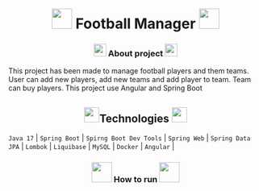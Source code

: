 <h1 align="center"><img width=40px src="https://cdn-icons-png.flaticon.com/128/33/33736.png"> Football Manager <img width=40px src="https://cdn-icons-png.flaticon.com/128/33/33736.png"></h1>
<h3 align=center><img width=25px src="https://cdn-icons-png.flaticon.com/128/1/1176.png"> About project <img width=25px src="https://cdn-icons-png.flaticon.com/128/1/1176.png"></h3>
<p>This project has been made to manage football players and them teams. User can add new players, add new teams and add player to team. Team can buy players. This project use Angular and Spring Boot</p>

<h2 align=center><img src="https://cdn-icons-png.flaticon.com/128/4365/4365271.png" width=30px>Technologies <img src="https://cdn-icons-png.flaticon.com/128/4365/4365271.png" width=30px></h2>
<code>Java 17</code> |
<code>Spring Boot</code> |
<code>Spirng Boot Dev Tools</code> |
<code>Spring Web</code> |
<code>Spring Data JPA</code> |
<code>Lombok</code> |
<code>Liquibase</code> |
<code>MySQL</code> |
<code>Docker</code> |
<code>Angular</code> |

<h3 align=center><img width=40px src="https://cdn-icons-png.flaticon.com/128/4357/4357645.png"> How to run <img width=40px src="https://cdn-icons-png.flaticon.com/128/4357/4357645.png"></h3>
